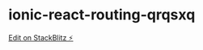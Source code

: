 # ionic-react-routing-qrqsxq

[Edit on StackBlitz ⚡️](https://stackblitz.com/edit/ionic-react-routing-qrqsxq)